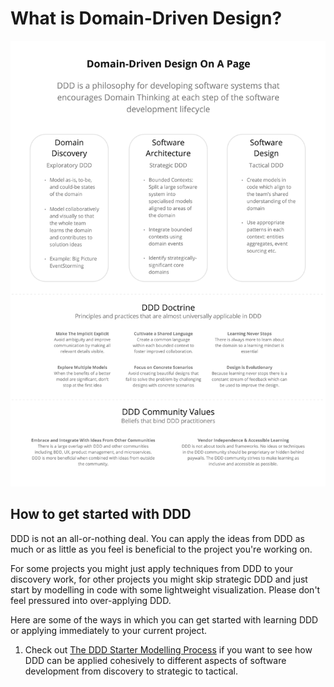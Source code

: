 # What is Domain-Driven Design?

![DDD on a page](resources/ddd_on_a_page.jpg)

## How to get started with DDD

DDD is not an all-or-nothing deal. You can apply the ideas from DDD as much or as little as you feel is beneficial to the project you're working on. 

For some projects you might just apply techniques from DDD to your discovery work, for other projects you might skip strategic DDD and just start by modelling in code with some lightweight visualization. Please don't feel pressured into over-applying DDD.

Here are some of the ways in which you can get started with learning DDD or applying immediately to your current project.

1. Check out [The DDD Starter Modelling Process](https://github.com/ddd-crew/ddd-start-modelling-process) if you want to see how DDD can be applied cohesively to different aspects of software development from discovery to strategic to tactical.

